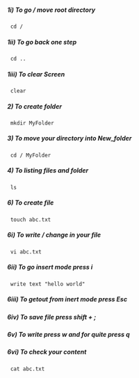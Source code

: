 ##### 1i) To go / move root directory  
     cd /

##### 1ii) To go back one step 
     cd ..

##### 1iii) To clear Screen 
     clear

##### 2) To create folder
     mkdir MyFolder

##### 3) To move your directory into New_folder
     cd / MyFolder

##### 4) To listing files and folder
     ls

##### 6) To create file 
     touch abc.txt

##### 6i) To write / change in your file
     vi abc.txt

##### 6ii) To go insert mode press i
     write text "hello world" 

##### 6iii) To getout from inert mode press Esc

##### 6iv) To save file press shift + ;

##### 6v) To write  press w and for quite press q

##### 6vi) To check your content
     cat abc.txt














     

